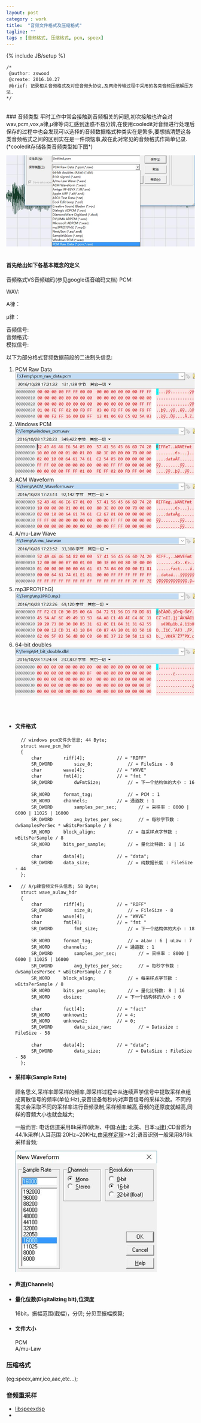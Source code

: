 ```yaml
---
layout: post
category : work
title:	"音频文件格式及压缩格式"
tagline: ""
tags : [音频格式, 压缩格式, pcm, speex]
---
```

{% include JB/setup %}

	/*
	 @author: zswood
	 @create: 2016.10.27
	 @brief: 记录相关音频格式及对应音频头协议,及网络传输过程中采用的各类音频压缩解压方法.
	*/

<br/>
### 音频类型
平时工作中常会接触到音频相关的问题,初次接触也许会对wav,pcm,vox,a律,μ律等词汇感到迷惑不易分辨,在使用cooledit对音频进行处理后保存的过程中也会发现可以选择的音频数据格式种类实在是繁多,要想搞清楚这各类音频格式之间的区别实在是一件烦恼事,故在此对常见的音频格式作简单记录.(*cooledit存储各类音频类型如下图*)

![cooledit存储音频类型](/picture/work/audio-fmt-and-codec/cooledit_aufmt.jpg)  
<br/>  

#### 首先给出如下各基本概念的定义
音频格式VS音频编码(参见google语音编码文档)
PCM:  

WAV:  

A律：  

μ律：  

音频信号:  
音频格式:  
模拟信号:  


以下为部分格式音频数据前段的二进制头信息:  
1. PCM Raw Data  
![PCM Raw Data文件头](/picture/work/audio-fmt-and-codec/pcm_raw_data.jpg)  
2. Windows PCM  
![Windows PCM文件头](/picture/work/audio-fmt-and-codec/windows_pcm.jpg)  
3. ACM Waveform  
![ACM Waveform文件头](/picture/work/audio-fmt-and-codec/ACM_Waveform.jpg)  
4. A/mu-Law Wave  
![A/mu-Law Wave文件头](/picture/work/audio-fmt-and-codec/A-mu_law.jpg)  
5. mp3PRO?(FhG)  
![mp3PRO?(FhG)文件头](/picture/work/audio-fmt-and-codec/mp3PRO.jpg)  
6. 64-bit doubles  
![64-bit doubles文件头](/picture/work/audio-fmt-and-codec/64_bit_double.jpg)
<br/>
<br/>

* #### 文件格式

		// windows pcm文件头信息; 44 Byte;
		struct wave_pcm_hdr
		{
			char		riff[4];			// = "RIFF"
			SR_DWORD		size_8;				// = FileSize - 8
			char		wave[4];			// = "WAVE"
			char		fmt[4];				// = "fmt "
			SR_DWORD		dwFmtSize;			// = 下一个结构体的大小 : 16

			SR_WORD		format_tag; 			// = PCM : 1
			SR_WORD		channels;			// = 通道数 : 1
			SR_DWORD		samples_per_sec;		// = 采样率 : 8000 | 6000 | 11025 | 16000
			SR_DWORD		avg_bytes_per_sec;		// = 每秒字节数 : dwSamplesPerSec * wBitsPerSample / 8
			SR_WORD		block_align;			// = 每采样点字节数 : wBitsPerSample / 8
			SR_WORD		bits_per_sample; 		// = 量化比特数: 8 | 16

			char		data[4];			// = "data";
			SR_DWORD	data_size;	 			// = 纯数据长度 : FileSize - 44 
		};
* 
		// A/μ律音频文件头信息; 58 Byte;
		struct wave_aulaw_hdr
		{
			char		riff[4];			// = "RIFF"
			SR_DWORD		size_8;				// = FileSize - 8
			char		wave[4];			// = "WAVE"
			char		fmt[4];				// = "fmt "
			SR_DWORD		fmt_size;			// = 下一个结构体的大小 : 18
		
			SR_WORD		format_tag; 			// = aLaw : 6 | uLaw : 7
			SR_WORD		channels;			// = 通道数 : 1
			SR_DWORD		samples_per_sec;		// = 采样率 : 8000 | 6000 | 11025 | 16000
			SR_DWORD		avg_bytes_per_sec;		// = 每秒字节数 : dwSamplesPerSec * wBitsPerSample / 8
			SR_WORD		block_align;			// = 每采样点字节数 : wBitsPerSample / 8
			SR_WORD		bits_per_sample; 		// = 量化比特数: 8 | 16
			SR_WORD		cbsize;				// = 下一个结构体的大小 : 0

			char		fact[4];			// = "fact"
			SR_WORD		unknown1;			// = 4;
			SR_WORD		unknown2;			// = 0;
			SR_DWORD		data_size_raw; 			// = Datasize : FileSize - 58

			char		data[4];			// = "data";
			SR_DWORD		data_size;	 		// = DataSize : FileSize - 58
		};

* #### 采样率(Sample Rate)  
  顾名思义,采样率即采样的频率,即采样过程中从连续声学信号中提取采样点组成离散信号的频率(单位:Hz),录音设备每秒内对声音信号的采样次数。不同的需求会采取不同的采样率进行音频录制;采样频率越高,音频的还原度就越高,同样的音频大小也就会越大;  
  
  一般而言:  电话信道采用8k采样(欧洲、中国:[A律](http://baike.baidu.com/view/3871220.htm); 北美、日本:[μ律](http://baike.baidu.com/view/3871221.htm));CD音质为44.1k采样(人耳范围:20Hz~20KHz,由[采样定理](http://baike.baidu.com/view/472214.htm)>*2);语音识别一般采用8/16k采样音频;

  ![wave properties](/picture/work/audio-fmt-and-codec/wave_para.jpg)  


* #### 声道(Channels)  
  

* #### 量化位数(Digitalizing bit),位深度
  16bit，振幅范围(截幅)，分贝;
  分贝至振幅换算;
  

* #### 文件大小  
  PCM  
  A/mu-Law  


### 压缩格式
(eg:speex,amr,ico,aac,etc...);


### 音频重采样
* [libspeexdsp](https://www.speex.org/ "speex.org")
* 